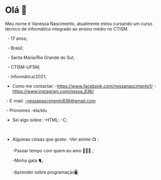 # Olá 👋
	
Meu nome é Vanessa Nascimento, atualmente estou cursando um curso técnico de informática integrado ao ensino médio no CTISM.
 
 
 	- 17 anos;
	
 	- Brasil;
	
 	- Santa Maria/Rio Grande do Sul;
	
 	- CTISM-UFSM;
	
 	- Informática/2021;
 
 
- Como me contactar:
	-https://www.facebook.com/nessanascimento1/
	-https://www.instagram.com/nessa_836/


 - E-mail:
	-nessanascimento836@gmail.com


 - Pronomes
	-ela/elu
	
	
- Sei algo sobre:
	-HTML;
	-C;
	
 
- Algumas coisas que gosto:
	-Ver anime 📺 ;
	
	-Passar tempo com quem eu amo 👨‍👩‍👧 ;
	
	-Minha gata 🐈;
	
	-Aprender sobre programação🖥;

